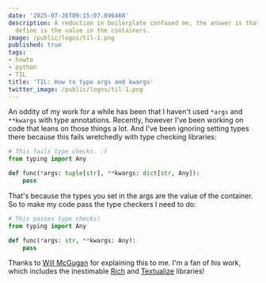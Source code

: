 ```yaml
---
date: '2025-07-26T09:15:07.896468'
description: A reduction in boilerplate confused me, the answer is that the type to
  define is the value in the containers.
image: /public/logos/til-1.png
published: true
tags:
- howto
- python
- TIL
title: 'TIL: How to type args and kwargs'
twitter_image: /public/logos/til-1.png
---
```


An oddity of my work for a while has been that I haven't used `*args` and `**kwargs` with type annotations. Recently, however I've been working on code that leans on those things a lot. And I've been ignoring setting types there because this fails wretchedly with type checking libraries:

```python
# This fails type checks. :(
from typing import Any

def func(*args: tuple[str], **kwargs: dict[str, Any]):
    pass
```

That's because the types you set in the args are the value of the container. So to make my code pass the type checkers I need to do:

```python
# This passes type checks!
from typing import Any

def func(*args: str, **kwargs: Any):
    pass
```

Thanks to [Will McGugan](https://willmcgugan.github.io/) for explaining this to me. I'm a fan of his work, which includes the inestimable [Rich](https://github.com/Textualize/rich) and [Textualize](https://textual.textualize.io/) libraries!

